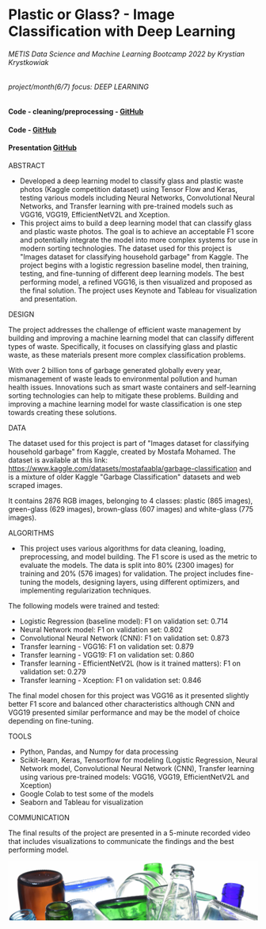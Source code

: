 # Plastic or Glass? - Image Classification with Deep Learning
###### METIS Data Science and Machine Learning Bootcamp 2022 by Krystian Krystkowiak
###### project/month(6/7) focus: DEEP LEARNING
#### Code - cleaning/preprocessing - [GitHub](https://github.com/Krystkowiakk/Plastic-or-Glass---Image-Classification-with-Deep-Learning/blob/main/1.%20Krystkowiak_Krystian_Project_5_Plastic%20or%20Glass%20-%20Image%20Classification%20with%20Deep%20Learning%20-%20image%20loading.ipynb)
#### Code - [GitHub](https://github.com/Krystkowiakk/Plastic-or-Glass---Image-Classification-with-Deep-Learning/blob/main/2.%20Krystkowiak_Krystian_Project_5_Plastic%20or%20Glass%20-%20Image%20Classification%20with%20Deep%20Learning.ipynb)
#### Presentation [GitHub](https://github.com/Krystkowiakk/Plastic-or-Glass---Image-Classification-with-Deep-Learning/blob/main/Project%20Presentation/Krystkowiak_Krystian_Project_5_Plastic%20or%20Glass%20-%20Image%20Classification%20with%20Deep%20Learning.pdf)

ABSTRACT

- Developed a deep learning model to classify glass and plastic waste photos (Kaggle
competition dataset) using Tensor Flow and Keras, testing various models including Neural Networks, Convolutional Neural Networks, and Transfer learning with pre-trained models such as VGG16, VGG19, EfficientNetV2L and Xception.
- This project aims to build a deep learning model that can classify glass and plastic waste photos. The goal is to achieve an acceptable F1 score and potentially integrate the model into more complex systems for use in modern sorting technologies. The dataset used for this project is "Images dataset for classifying household garbage" from Kaggle. The project begins with a logistic regression baseline model, then training, testing, and fine-tunning of different deep learning models. The best performing model, a refined VGG16, is then visualized and proposed as the final solution. The project uses Keynote and Tableau for visualization and presentation.

DESIGN

The project addresses the challenge of efficient waste management by building and improving a machine learning model that can classify different types of waste. Specifically, it focuses on classifying glass and plastic waste, as these materials present more complex classification problems. 

With over 2 billion tons of garbage generated globally every year, mismanagement of waste leads to environmental pollution and human health issues. Innovations such as smart waste containers and self-learning sorting technologies can help to mitigate these problems. Building and improving a machine learning model for waste classification is one step towards creating these solutions.

DATA

The dataset used for this project is part of "Images dataset for classifying household garbage" from Kaggle, created by Mostafa Mohamed. The dataset is available at this link: https://www.kaggle.com/datasets/mostafaabla/garbage-classification and is a mixture of older Kaggle "Garbage Classification" datasets and web scraped images.

It contains 2876 RGB images, belonging to 4 classes: plastic (865 images), green-glass (629 images), brown-glass (607 images) and white-glass (775 images). 

ALGORITHMS

- This project uses various algorithms for data cleaning, loading, preprocessing, and model building. The F1 score is used as the metric to evaluate the models. The data is split into 80% (2300 images) for training and 20% (576 images) for validation. The project includes fine-tuning the models, designing layers, using different optimizers, and implementing regularization techniques.

The following models were trained and tested:

- Logistic Regression (baseline model): F1 on validation set: 0.714
- Neural Network model: F1 on validation set: 0.802
- Convolutional Neural Network (CNN): F1 on validation set: 0.873
- Transfer learning - VGG16: F1 on validation set: 0.879
- Transfer learning - VGG19: F1 on validation set: 0.860
- Transfer learning - EfficientNetV2L (how is it trained matters): F1 on validation set: 0.279
- Transfer learning - Xception: F1 on validation set: 0.846

The final model chosen for this project was VGG16 as it presented slightly better F1 score and balanced other characteristics although CNN and VGG19 presented similar performance and may be the model of choice depending on fine-tuning.

TOOLS

- Python, Pandas, and Numpy for data processing
- Scikit-learn, Keras, Tensorflow for modeling (Logistic Regression, Neural Network model, Convolutional Neural Network (CNN), Transfer learning using various pre-trained models: VGG16, VGG19, EfficientNetV2L and Xception)
- Google Colab to test some of the models
- Seaborn and Tableau for visualization

COMMUNICATION

The final results of the project are presented in a 5-minute recorded video that includes visualizations to communicate the findings and the best performing model.

![Plastic or Glass? - Image Classication with Deep Learning](files/cover.jpg)


